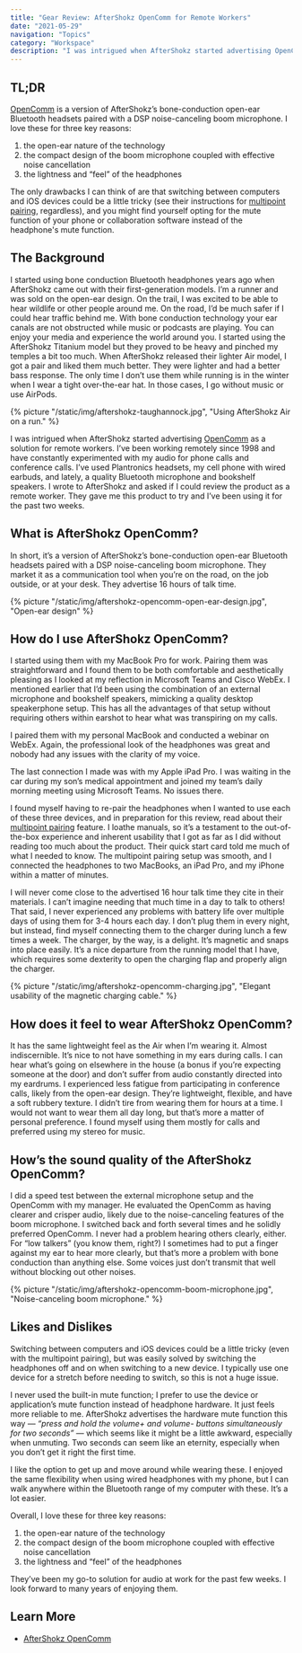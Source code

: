 ```yaml
---
title: "Gear Review: AfterShokz OpenComm for Remote Workers"
date: "2021-05-29"
navigation: "Topics"
category: "Workspace"
description: "I was intrigued when AfterShokz started advertising OpenComm as a solution for remote workers. OpenComm is a version of AfterShokz’s bone-conduction open-ear Bluetooth headsets paired with a DSP noise-canceling boom microphone."
---
```


## TL;DR

[OpenComm](https://us.aftershokz.com/products/opencomm) is a version of AfterShokz’s bone-conduction open-ear Bluetooth headsets paired with a DSP noise-canceling boom microphone. I love these for three key reasons: 

1. the open-ear nature of the technology
2. the compact design of the boom microphone coupled with effective noise cancellation 
3. the lightness and “feel” of the headphones 

The only drawbacks I can think of are that switching between computers and iOS devices could be a little tricky (see their instructions for [multipoint pairing](https://help.aftershokz.com/hc/en-us/articles/360053359094-Commands-OpenComm), regardless), and you might find yourself opting for the mute function of your phone or collaboration software instead of the headphone's mute function. 

## The Background

I started using bone conduction Bluetooth headphones years ago when AfterShokz came out with their first-generation models. I’m a runner and was sold on the open-ear design. On the trail, I was excited to be able to hear wildlife or other people around me. On the road, I’d be much safer if I could hear traffic behind me. With bone conduction technology your ear canals are not obstructed while music or podcasts are playing. You can enjoy your media and experience the world around you. I started using the AfterShokz Titanium model but they proved to be heavy and pinched my temples a bit too much. When AfterShokz released their lighter Air model, I got a pair and liked them much better. They were lighter and had a better bass response. The only time I don’t use them while running is in the winter when I wear a tight over-the-ear hat. In those cases, I go without music or use AirPods. 

{% picture "/static/img/aftershokz-taughannock.jpg", "Using AfterShokz Air on a run." %}

I was intrigued when AfterShokz started advertising [OpenComm](https://us.aftershokz.com/products/opencomm) as a solution for remote workers. I’ve been working remotely since 1998 and have constantly experimented with my audio for phone calls and conference calls. I’ve used Plantronics headsets, my cell phone with wired earbuds, and lately, a quality Bluetooth microphone and bookshelf speakers. I wrote to AfterShokz and asked if I could review the product as a remote worker. They gave me this product to try and I’ve been using it for the past two weeks. 

## What is AfterShokz OpenComm? 

In short, it’s a version of AfterShokz’s bone-conduction open-ear Bluetooth headsets paired with a DSP noise-canceling boom microphone. They market it as a communication tool when you’re on the road, on the job outside, or at your desk. They advertise 16 hours of talk time.

{% picture "/static/img/aftershokz-opencomm-open-ear-design.jpg", "Open-ear design" %}

## How do I use AfterShokz OpenComm? 

I started using them with my MacBook Pro for work. Pairing them was straightforward and I found them to be both comfortable and aesthetically pleasing as I looked at my reflection in Microsoft Teams and Cisco WebEx. I mentioned earlier that I’d been using the combination of an external microphone and bookshelf speakers, mimicking a quality desktop speakerphone setup. This has all the advantages of that setup without requiring others within earshot to hear what was transpiring on my calls. 

I paired them with my personal MacBook and conducted a webinar on WebEx. Again, the professional look of the headphones was great and nobody had any issues with the clarity of my voice. 

The last connection I made was with my Apple iPad Pro. I was waiting in the car during my son’s medical appointment and joined my team’s daily morning meeting using Microsoft Teams. No issues there.

I found myself having to re-pair the headphones when I wanted to use each of these three devices, and in preparation for this review, read about their [multipoint pairing](https://help.aftershokz.com/hc/en-us/articles/360053359094-Commands-OpenComm) feature. I loathe manuals, so it’s a testament to the out-of-the-box experience and inherent usability that I got as far as I did without reading too much about the product. Their quick start card told me much of what I needed to know. The multipoint pairing setup was smooth, and I connected the headphones to two MacBooks, an iPad Pro, and my iPhone within a matter of minutes. 

I will never come close to the advertised 16 hour talk time they cite in their materials. I can’t imagine needing that much time in a day to talk to others! That said, I never experienced any problems with battery life over multiple days of using them for 3-4 hours each day. I don’t plug them in every night, but instead, find myself connecting them to the charger during lunch a few times a week. The charger, by the way, is a delight. It’s magnetic and snaps into place easily. It’s a nice departure from the running model that I have, which requires some dexterity to open the charging flap and properly align the charger. 

{% picture "/static/img/aftershokz-opencomm-charging.jpg", "Elegant usability of the magnetic charging cable." %}

## How does it feel to wear AfterShokz OpenComm? 

It has the same lightweight feel as the Air when I’m wearing it. Almost indiscernible. It’s nice to not have something in my ears during calls. I can hear what’s going on elsewhere in the house (a bonus if you’re expecting someone at the door) and don’t suffer from audio constantly directed into my eardrums. I experienced less fatigue from participating in conference calls, likely from the open-ear design. They’re lightweight, flexible, and have a soft rubbery texture. I didn’t tire from wearing them for hours at a time. I would not want to wear them all day long, but that’s more a matter of personal preference. I found myself using them mostly for calls and preferred using my stereo for music. 

## How’s the sound quality of the AfterShokz OpenComm?

I did a speed test between the external microphone setup and the OpenComm with my manager. He evaluated the OpenComm as having clearer and crisper audio, likely due to the noise-canceling features of the boom microphone. I switched back and forth several times and he solidly preferred OpenComm. I never had a problem hearing others clearly, either. For “low talkers” (you know them, right?) I sometimes had to put a finger against my ear to hear more clearly, but that’s more a problem with bone conduction than anything else. Some voices just don’t transmit that well without blocking out other noises. 

{% picture "/static/img/aftershokz-opencomm-boom-microphone.jpg", "Noise-canceling boom microphone." %}

## Likes and Dislikes

Switching between computers and iOS devices could be a little tricky (even with the multipoint pairing), but was easily solved by switching the headphones off and on when switching to a new device. I typically use one device for a stretch before needing to switch, so this is not a huge issue.

I never used the built-in mute function; I prefer to use the device or application’s mute function instead of headphone hardware. It just feels more reliable to me. AfterShokz advertises the hardware mute function this way — _“press and hold the volume+ and volume- buttons simultaneously for two seconds”_ — which seems like it might be a little awkward, especially when unmuting. Two seconds can seem like an eternity, especially when you don’t get it right the first time. 

I like the option to get up and move around while wearing these. I enjoyed the same flexibility when using wired headphones with my phone, but I can walk anywhere within the Bluetooth range of my computer with these. It’s a lot easier. 

Overall, I love these for three key reasons: 

1. the open-ear nature of the technology
2. the compact design of the boom microphone coupled with effective noise cancellation 
3. the lightness and “feel” of the headphones 

They’ve been my go-to solution for audio at work for the past few weeks. I look forward to many years of enjoying them. 

## Learn More
- [AfterShokz OpenComm](https://us.aftershokz.com/products/opencomm)











